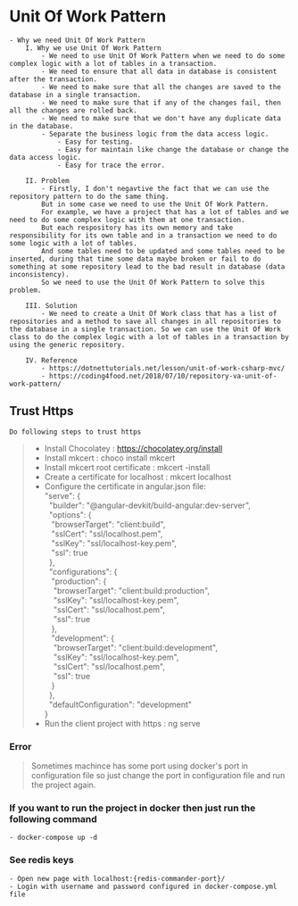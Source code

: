 # Unit Of Work Pattern

    - Why we need Unit Of Work Pattern
        I. Why we use Unit Of Work Pattern
            - We need to use Unit Of Work Pattern when we need to do some complex logic with a lot of tables in a transaction.
            - We need to ensure that all data in database is consistent after the transaction.
            - We need to make sure that all the changes are saved to the database in a single transaction.
            - We need to make sure that if any of the changes fail, then all the changes are rolled back.
            - We need to make sure that we don't have any duplicate data in the database.
            - Separate the business logic from the data access logic.
                - Easy for testing.
                - Easy for maintain like change the database or change the data access logic.
                - Easy for trace the error.

        II. Problem
            - Firstly, I don't negavtive the fact that we can use the repository pattern to do the same thing.
            But in some case we need to use the Unit Of Work Pattern.
            For example, we have a project that has a lot of tables and we need to do some complex logic with them at one transaction.
            But each respository has its own memory and take responsibility for its own table and in a transaction we need to do some logic with a lot of tables.
            And some tables need to be updated and some tables need to be inserted, during that time some data maybe broken or fail to do something at some repository lead to the bad result in database (data inconsistency).
            So we need to use the Unit Of Work Pattern to solve this problem.

        III. Solution
            - We need to create a Unit Of Work class that has a list of repositories and a method to save all changes in all repositories to the database in a single transaction. So we can use the Unit Of Work class to do the complex logic with a lot of tables in a transaction by using the generic repository.

        IV. Reference
            - https://dotnettutorials.net/lesson/unit-of-work-csharp-mvc/
            - https://coding4food.net/2018/07/10/repository-va-unit-of-work-pattern/

## Trust Https

    Do following steps to trust https

> - Install Chocolatey : https://chocolatey.org/install
> - Install mkcert : choco install mkcert
> - Install mkcert root certificate : mkcert -install
> - Create a certificate for localhost : mkcert localhost
> - Configure the certificate in angular.json file:
>   <br/>
>   "serve": { <br/>
>&nbsp;   "builder": "@angular-devkit/build-angular:dev-server",<br/>
>&nbsp;   "options": {<br/>
>&nbsp;&nbsp;   "browserTarget": "client:build",<br/>
>&nbsp;&nbsp;   "sslCert": "ssl/localhost.pem",<br/>
>&nbsp;&nbsp;   "sslKey": "ssl/localhost-key.pem",<br/>
>&nbsp;&nbsp;   "ssl": true<br/>
>&nbsp;   },<br/>
>&nbsp;   "configurations": {<br/>
>&nbsp;&nbsp;   "production": {<br/>
>&nbsp;&nbsp;&nbsp;   "browserTarget": "client:build:production",<br/>
>&nbsp;&nbsp;&nbsp;   "sslKey": "ssl/localhost-key.pem",<br/>
>&nbsp;&nbsp;&nbsp;   "sslCert": "ssl/localhost.pem",<br/>
>&nbsp;&nbsp;&nbsp;   "ssl": true<br/>
>&nbsp;&nbsp;   },<br/>
>&nbsp;&nbsp;   "development": {<br/>
>&nbsp;&nbsp;&nbsp;   "browserTarget": "client:build:development",<br/>
>&nbsp;&nbsp;&nbsp;   "sslKey": "ssl/localhost-key.pem",<br/>
>&nbsp;&nbsp;&nbsp;   "sslCert": "ssl/localhost.pem",<br/>
>&nbsp;&nbsp;&nbsp;   "ssl": true<br/>
>&nbsp;&nbsp;   }<br/>
>&nbsp;   },<br/>
>&nbsp;   "defaultConfiguration": "development"<br/>
>   }<br/>
> - Run the client project with https : ng serve

### Error

> Sometimes machince has some port using docker's port in configuration file so just change the port in configuration file and run the project again.

### If you want to run the project in docker then just run the following command

    - docker-compose up -d

### See redis keys

    - Open new page with localhost:{redis-commander-port}/
    - Login with username and password configured in docker-compose.yml file
